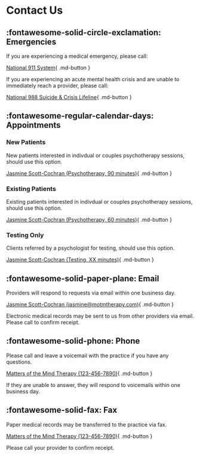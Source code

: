# Contact Us

## :fontawesome-solid-circle-exclamation: Emergencies 

If you are experiencing a medical emergency, please call:

[National 911 System](tel:911){ .md-button }

If you are experiencing an acute mental health crisis and are unable to immediately reach a provider,
please call:

[National 988 Suicide & Crisis Lifeline](tel:988){ .md-button }

## :fontawesome-regular-calendar-days: Appointments

### New Patients

New patients interested in indivdual or couples psychotherapy sessions, should use this option.

[Jasmine Scott-Cochran (Psychotherapy, 90 minutes)](https://google.com){ .md-button }

### Existing Patients

Existing patients interested in indivdual or couples psychotherapy sessions, should use this option.

[Jasmine Scott-Cochran (Psychotherapy, 60 minutes)](https://google.com){ .md-button }

### Testing Only

Clients referred by a psychologist for testing, should use this option.

[Jasmine Scott-Cochran (Testing, XX minutes)](https://google.com){ .md-button }

## :fontawesome-solid-paper-plane: Email 

Providers will respond to requests via email within one business day.

[Jasmine Scott-Cochran (jasmine@motmtherapy.com)](mailto:jasmine@motmtherapy.com){ .md-button }

Electronic medical records may be sent to us from other providers via email. Please call to confirm receipt.

## :fontawesome-solid-phone: Phone

Please call and leave a voicemail with the practice if you have any questions.

[Matters of the Mind Therapy (123-456-7890)](tel:1234567890){ .md-button }

If they are unable to answer, they will respond to voicemails within one business day.

## :fontawesome-solid-fax: Fax

Paper medical records may be transferred to the practice via fax.

[Matters of the Mind Therapy (123-456-7890)](tel:1234567890){ .md-button }

Please call your provider to confirm receipt.
